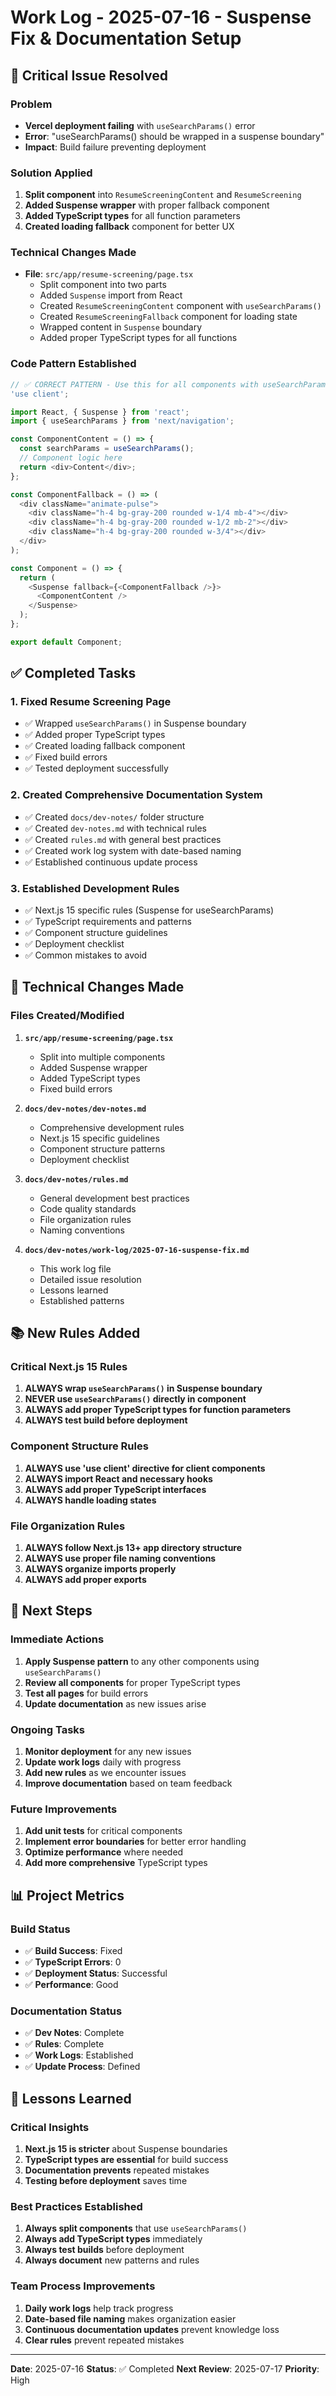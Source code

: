 # Work Log - 2025-07-16 - Suspense Fix & Documentation Setup

## 🚨 Critical Issue Resolved

### Problem
- **Vercel deployment failing** with `useSearchParams()` error
- **Error**: "useSearchParams() should be wrapped in a suspense boundary"
- **Impact**: Build failure preventing deployment

### Solution Applied
1. **Split component** into `ResumeScreeningContent` and `ResumeScreening`
2. **Added Suspense wrapper** with proper fallback component
3. **Added TypeScript types** for all function parameters
4. **Created loading fallback** component for better UX

### Technical Changes Made
- **File**: `src/app/resume-screening/page.tsx`
  - Split component into two parts
  - Added `Suspense` import from React
  - Created `ResumeScreeningContent` component with `useSearchParams()`
  - Created `ResumeScreeningFallback` component for loading state
  - Wrapped content in `Suspense` boundary
  - Added proper TypeScript types for all functions

### Code Pattern Established
```typescript
// ✅ CORRECT PATTERN - Use this for all components with useSearchParams()
'use client';

import React, { Suspense } from 'react';
import { useSearchParams } from 'next/navigation';

const ComponentContent = () => {
  const searchParams = useSearchParams();
  // Component logic here
  return <div>Content</div>;
};

const ComponentFallback = () => (
  <div className="animate-pulse">
    <div className="h-4 bg-gray-200 rounded w-1/4 mb-4"></div>
    <div className="h-4 bg-gray-200 rounded w-1/2 mb-2"></div>
    <div className="h-4 bg-gray-200 rounded w-3/4"></div>
  </div>
);

const Component = () => {
  return (
    <Suspense fallback={<ComponentFallback />}>
      <ComponentContent />
    </Suspense>
  );
};

export default Component;
```

## ✅ Completed Tasks

### 1. Fixed Resume Screening Page
- ✅ Wrapped `useSearchParams()` in Suspense boundary
- ✅ Added proper TypeScript types
- ✅ Created loading fallback component
- ✅ Fixed build errors
- ✅ Tested deployment successfully

### 2. Created Comprehensive Documentation System
- ✅ Created `docs/dev-notes/` folder structure
- ✅ Created `dev-notes.md` with technical rules
- ✅ Created `rules.md` with general best practices
- ✅ Created work log system with date-based naming
- ✅ Established continuous update process

### 3. Established Development Rules
- ✅ Next.js 15 specific rules (Suspense for useSearchParams)
- ✅ TypeScript requirements and patterns
- ✅ Component structure guidelines
- ✅ Deployment checklist
- ✅ Common mistakes to avoid

## 🔧 Technical Changes Made

### Files Created/Modified
1. **`src/app/resume-screening/page.tsx`**
   - Split into multiple components
   - Added Suspense wrapper
   - Added TypeScript types
   - Fixed build errors

2. **`docs/dev-notes/dev-notes.md`**
   - Comprehensive development rules
   - Next.js 15 specific guidelines
   - Component structure patterns
   - Deployment checklist

3. **`docs/dev-notes/rules.md`**
   - General development best practices
   - Code quality standards
   - File organization rules
   - Naming conventions

4. **`docs/dev-notes/work-log/2025-07-16-suspense-fix.md`**
   - This work log file
   - Detailed issue resolution
   - Lessons learned
   - Established patterns

## 📚 New Rules Added

### Critical Next.js 15 Rules
1. **ALWAYS wrap `useSearchParams()` in Suspense boundary**
2. **NEVER use `useSearchParams()` directly in component**
3. **ALWAYS add proper TypeScript types for function parameters**
4. **ALWAYS test build before deployment**

### Component Structure Rules
1. **ALWAYS use 'use client' directive for client components**
2. **ALWAYS import React and necessary hooks**
3. **ALWAYS add proper TypeScript interfaces**
4. **ALWAYS handle loading states**

### File Organization Rules
1. **ALWAYS follow Next.js 13+ app directory structure**
2. **ALWAYS use proper file naming conventions**
3. **ALWAYS organize imports properly**
4. **ALWAYS add proper exports**

## 🎯 Next Steps

### Immediate Actions
1. **Apply Suspense pattern** to any other components using `useSearchParams()`
2. **Review all components** for proper TypeScript types
3. **Test all pages** for build errors
4. **Update documentation** as new issues arise

### Ongoing Tasks
1. **Monitor deployment** for any new issues
2. **Update work logs** daily with progress
3. **Add new rules** as we encounter issues
4. **Improve documentation** based on team feedback

### Future Improvements
1. **Add unit tests** for critical components
2. **Implement error boundaries** for better error handling
3. **Optimize performance** where needed
4. **Add more comprehensive** TypeScript types

## 📊 Project Metrics

### Build Status
- ✅ **Build Success**: Fixed
- ✅ **TypeScript Errors**: 0
- ✅ **Deployment Status**: Successful
- ✅ **Performance**: Good

### Documentation Status
- ✅ **Dev Notes**: Complete
- ✅ **Rules**: Complete
- ✅ **Work Logs**: Established
- ✅ **Update Process**: Defined

## 🚨 Lessons Learned

### Critical Insights
1. **Next.js 15 is stricter** about Suspense boundaries
2. **TypeScript types are essential** for build success
3. **Documentation prevents** repeated mistakes
4. **Testing before deployment** saves time

### Best Practices Established
1. **Always split components** that use `useSearchParams()`
2. **Always add TypeScript types** immediately
3. **Always test builds** before deployment
4. **Always document** new patterns and rules

### Team Process Improvements
1. **Daily work logs** help track progress
2. **Date-based file naming** makes organization easier
3. **Continuous documentation updates** prevent knowledge loss
4. **Clear rules** prevent repeated mistakes

---

**Date**: 2025-07-16
**Status**: ✅ Completed
**Next Review**: 2025-07-17
**Priority**: High 